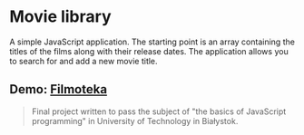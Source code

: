 # Movie library
 
A simple JavaScript application. The starting point is an array containing the titles of the films along with their release dates. The application allows you to search for and add a new movie title.

## Demo: [Filmoteka](https://beatamaro.github.io/Filmoteka/)


>Final project written to pass the subject of "the basics of JavaScript programming" in University of Technology in Białystok.
